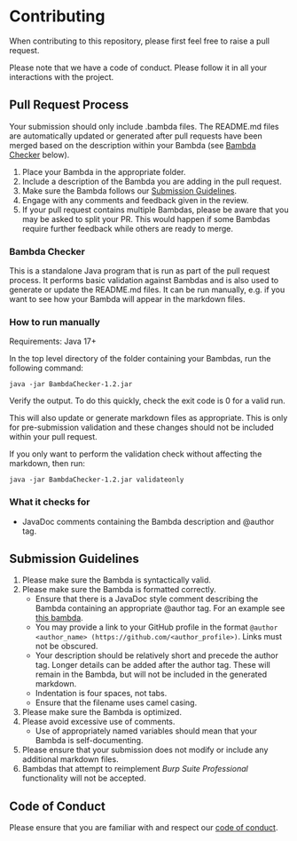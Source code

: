 # Contributing

When contributing to this repository, please first feel free to raise a pull request.

Please note that we have a code of conduct. Please follow it in all your interactions with the project.

## Pull Request Process

Your submission should only include .bambda files. The README.md files are automatically updated or generated after pull requests have been merged based on the description within your Bambda (see [Bambda Checker](#bambda-checker) below).
1. Place your Bambda in the appropriate folder.
2. Include a description of the Bambda you are adding in the pull request.
3. Make sure the Bambda follows our [Submission Guidelines](#submission-guidelines).
4. Engage with any comments and feedback given in the review.
5. If your pull request contains multiple Bambdas, please be aware that you may be asked to split your PR. This would happen if some Bambdas require further feedback while others are ready to merge.

### Bambda Checker
This is a standalone Java program that is run as part of the pull request process. It performs basic validation against Bambdas and is also used to generate or update the README.md files. It can be run manually, e.g. if you want to see how your Bambda will appear in the markdown files.

### How to run manually

Requirements: Java 17+

In the top level directory of the folder containing your Bambdas, run the following command:
```
java -jar BambdaChecker-1.2.jar
```

Verify the output. To do this quickly, check the exit code is 0 for a valid run. 

This will also update or generate markdown files as appropriate. This is only for pre-submission validation and these changes should not be included within your pull request.

If you only want to perform the validation check without affecting the markdown, then run:

```
java -jar BambdaChecker-1.2.jar validateonly
```

### What it checks for

- JavaDoc comments containing the Bambda description and @author tag.

## Submission Guidelines

1. Please make sure the Bambda is syntactically valid.
2. Please make sure the Bambda is formatted correctly.
   - Ensure that there is a JavaDoc style comment describing the Bambda containing an appropriate @author tag. For an example see [this bambda](https://github.com/PortSwigger/bambdas/blob/main/Proxy/HTTP/FilterOnCookieValue.bambda).
   - You may provide a link to your GitHub profile in the format `@author <author_name> (https://github.com/<author_profile>)`. Links must not be obscured.
   - Your description should be relatively short and precede the author tag. Longer details can be added after the author tag. These will remain in the Bambda, but will not be included in the generated markdown.
   - Indentation is four spaces, not tabs.
   - Ensure that the filename uses camel casing.
3. Please make sure the Bambda is optimized.
4. Please avoid excessive use of comments.
   - Use of appropriately named variables should mean that your Bambda is self-documenting.
5. Please ensure that your submission does not modify or include any additional markdown files.
6. Bambdas that attempt to reimplement *Burp Suite Professional* functionality will not be accepted.

## Code of Conduct
Please ensure that you are familiar with and respect our [code of conduct](https://github.com/PortSwigger/bambdas/blob/main/CODE_OF_CONDUCT.md).
